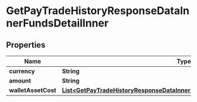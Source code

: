 

# GetPayTradeHistoryResponseDataInnerFundsDetailInner


## Properties

| Name | Type | Description | Notes |
|------------ | ------------- | ------------- | -------------|
|**currency** | **String** |  |  [optional] |
|**amount** | **String** |  |  [optional] |
|**walletAssetCost** | [**List&lt;GetPayTradeHistoryResponseDataInnerFundsDetailInnerWalletAssetCostInner&gt;**](GetPayTradeHistoryResponseDataInnerFundsDetailInnerWalletAssetCostInner.md) |  |  [optional] |



